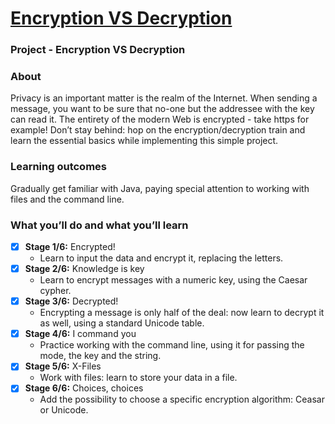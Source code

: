 # [Encryption VS Decryption](https://hyperskill.org/projects/46)
### Project - Encryption VS Decryption

### About
Privacy is an important matter is the realm of the Internet. When sending a message, you want to be sure that no-one but the addressee with the key can read it. The entirety of the modern Web is encrypted - take https for example! Don’t stay behind: hop on the encryption/decryption train and learn the essential basics while implementing this simple project.
### Learning outcomes
Gradually get familiar with Java, paying special attention to working with files and the command line.

### What you’ll do and what you’ll learn
- [x] __Stage 1/6:__ Encrypted!
  - Learn to input the data and encrypt it, replacing the letters.
- [x] __Stage 2/6:__ Knowledge is key
  - Learn to encrypt messages with a numeric key, using the Caesar cypher.
- [x] __Stage 3/6:__ Decrypted!
  - Encrypting a message is only half of the deal: now learn to decrypt it as well, using a standard Unicode table.
- [x] __Stage 4/6:__ I command you
  - Practice working with the command line, using it for passing the mode, the key and the string.
- [x] __Stage 5/6:__ X-Files
  - Work with files: learn to store your data in a file.
- [x] __Stage 6/6:__ Choices, choices
  - Add the possibility to choose a specific encryption algorithm: Ceasar or Unicode.
